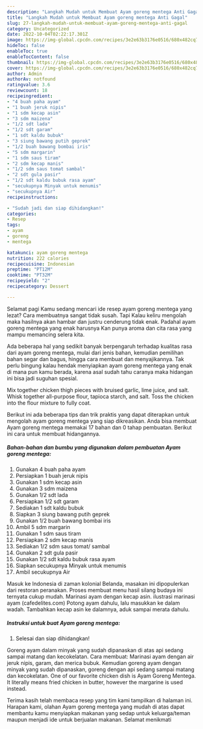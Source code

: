 ```yaml
---
description: "Langkah Mudah untuk Membuat Ayam goreng mentega Anti Gagal"
title: "Langkah Mudah untuk Membuat Ayam goreng mentega Anti Gagal"
slug: 27-langkah-mudah-untuk-membuat-ayam-goreng-mentega-anti-gagal
category: Uncategorized
date: 2022-10-04T02:22:17.301Z
image: https://img-global.cpcdn.com/recipes/3e2e63b3176e0516/680x482cq70/ayam-goreng-mentega-foto-resep-utama.jpg
hideToc: false
enableToc: true
enableTocContent: false
thumbnail: https://img-global.cpcdn.com/recipes/3e2e63b3176e0516/680x482cq70/ayam-goreng-mentega-foto-resep-utama.jpg
cover: https://img-global.cpcdn.com/recipes/3e2e63b3176e0516/680x482cq70/ayam-goreng-mentega-foto-resep-utama.jpg
author: Admin
authorAv: notfound
ratingvalue: 3.6
reviewcount: 18
recipeingredient:
- "4 buah paha ayam"
- "1 buah jeruk nipis"
- "1 sdm kecap asin"
- "3 sdm maizena"
- "1/2 sdt lada"
- "1/2 sdt garam"
- "1 sdt kaldu bubuk"
- "3 siung bawang putih geprek"
- "1/2 buah bawang bombai iris"
- "5 sdm margarin"
- "1 sdm saus tiram"
- "2 sdm kecap manis"
- "1/2 sdm saus tomat sambal"
- "2 sdt gula pasir"
- "1/2 sdt kaldu bubuk rasa ayam"
- "secukupnya Minyak untuk menumis"
- "secukupnya Air"
recipeinstructions:

- "Sudah jadi dan siap dihidangkan!"
categories:
- Resep
tags:
- ayam
- goreng
- mentega

katakunci: ayam goreng mentega 
nutrition: 222 calories
recipecuisine: Indonesian
preptime: "PT12M"
cooktime: "PT32M"
recipeyield: "2"
recipecategory: Dessert

---
```



Selamat pagi Kamu sedang mencari ide resep ayam goreng mentega yang lezat? Cara membuatnya sangat tidak susah. Tapi Kalau keliru mengolah maka hasilnya akan hambar dan justru cenderung tidak enak. Padahal ayam goreng mentega yang enak harusnya Kan punya aroma dan cita rasa yang mampu memancing selera kita.


Ada beberapa hal yang sedikit banyak berpengaruh terhadap kualitas rasa dari ayam goreng mentega, mulai dari jenis bahan, kemudian pemilihan bahan segar dan bagus, hingga cara membuat dan menyajikannya. Tak perlu bingung kalau hendak menyiapkan ayam goreng mentega yang enak di mana pun kamu berada, karena asal sudah tahu caranya maka hidangan ini bisa jadi suguhan spesial.

Mix together chicken thigh pieces with bruised garlic, lime juice, and salt. Whisk together all-purpose flour, tapioca starch, and salt. Toss the chicken into the flour mixture to fully coat.


Berikut ini ada beberapa tips dan trik praktis yang dapat diterapkan untuk mengolah ayam goreng mentega yang siap dikreasikan. Anda bisa membuat Ayam goreng mentega memakai 17 bahan dan 0 tahap pembuatan. Berikut ini cara untuk membuat hidangannya.

<!--inarticleads1-->

##### Bahan-bahan dan bumbu yang digunakan dalam pembuatan Ayam goreng mentega:

1. Gunakan 4 buah paha ayam
1. Persiapkan 1 buah jeruk nipis
1. Gunakan 1 sdm kecap asin
1. Gunakan 3 sdm maizena
1. Gunakan 1/2 sdt lada
1. Persiapkan 1/2 sdt garam
1. Sediakan 1 sdt kaldu bubuk
1. Siapkan 3 siung bawang putih geprek
1. Gunakan 1/2 buah bawang bombai iris
1. Ambil 5 sdm margarin
1. Gunakan 1 sdm saus tiram
1. Persiapkan 2 sdm kecap manis
1. Sediakan 1/2 sdm saus tomat/ sambal
1. Gunakan 2 sdt gula pasir
1. Gunakan 1/2 sdt kaldu bubuk rasa ayam
1. Siapkan secukupnya Minyak untuk menumis
1. Ambil secukupnya Air


Masuk ke Indonesia di zaman kolonial Belanda, masakan ini dipopulerkan dari restoran peranakan. Proses membuat menu hasil silang budaya ini ternyata cukup mudah. Marinasi ayam dengan kecap asin. ilustrasi marinasi ayam (cafedelites.com) Potong ayam dahulu, lalu masukkan ke dalam wadah. Tambahkan kecap asin ke dalamnya, aduk sampai merata dahulu. 

<!--inarticleads2-->

##### Instruksi untuk buat Ayam goreng mentega:


1. Selesai dan siap dihidangkan!

Goreng ayam dalam minyak yang sudah dipanaskan di atas api sedang sampai matang dan kecokelatan. Cara membuat: Marinasi ayam dengan air jeruk nipis, garam, dan merica bubuk. Kemudian goreng ayam dengan minyak yang sudah dipanaskan, goreng dengan api sedang sampai matang dan kecokelatan. One of our favorite chicken dish is Ayam Goreng Mentega. It literally means fried chicken in butter, however the margarine is used instead. 

Terima kasih telah membaca resep yang tim kami tampilkan di halaman ini. Harapan kami, olahan Ayam goreng mentega yang mudah di atas dapat membantu kamu menyiapkan makanan yang sedap untuk keluarga/teman maupun menjadi ide untuk berjualan makanan. Selamat menikmati
